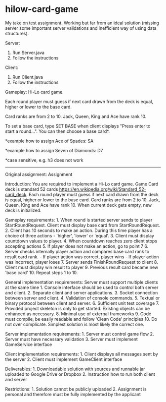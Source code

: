 # hilow-card-game
My take on test assignment. Working but far from an ideal solution (missing server some important server validations and inefficient way of using data structures).

Server:
1. Run Server.java
2. Follow the instructions

Client:
1. Run Client.java
2. Follow the instructions

Gameplay:
Hi-Lo card game.

Each round player must guess if next card drawn from the deck is equal, higher or lower to the base card.

Card ranks are from 2 to 10. Jack, Queen, King and Ace have rank 10. 

To set a base card, type SET BASE when client displays "Press enter to start a round...". You can then choose a base card*. 

*example how to assign Ace of Spades: SA

*example how to assign Seven of Diamonds: D7

*case sensitive, e.g. h3 does not work


---

Original assignment:
Assignment

Introduction: You are required to implement a Hi-Lo card game. Game Card deck is standard 52 cards https://en.wikipedia.org/wiki/Standard_52-card_deck. Each round player must guess if next card drawn from the deck is equal, higher or lower to the base card. Card ranks are from 2 to 10. Jack, Queen, King and Ace have rank 10. When current deck gets empty, new deck is initialized.

Gameplay requirements: 1. When round is started server sends to player StartRoundRequest. Client must display base card from StartRoundRequest. 2. Client has 10 seconds to make an action. During this time player has a choice of three actions - 'higher', 'lower' or 'equal'.
3. Client must display countdown values to player. 4. When countdown reaches zero client stops accepting actions 5. If player does not make an action, go to point 7 6. Server checks internally player action and compares base card rank to result card rank. - If player action was correct, player wins - If player action was incorrect, player loses 7. Server sends FinishRoundRequest to client 8. Client must display win result to player 9. Previous result card became new 'base card' 10. Repeat steps 1 to 10.

General implementation requirements: Server must support multiple clients at the same time 1. Console interface should be used to control both server and client. 2. Separate client and server applications. 3. Socket connection between server and client. 4. Validation of console commands. 5. Textual or binary protocol between client and server. 6. Sufficient unit test coverage 7. Provided project skeleton is only to get started. Existing objects can be enhanced as necessary. 8. Minimal use of external frameworks 9. Code must compile, be easily readable and follow 'Clean Code' principles 10. Do not over complicate. Simplest solution is most likely the correct one.

Server implementation requirements: 1. Server must control game flow 2. Server must have necessary validation 3. Server must implement GameService interface

Client implementation requirements: 1. Client displays all messages sent by the server 
2. Client must implement GameClient interface

Deliverables: 1. Downloadable solution with sources and runnable jar uploaded to Google Drive or Dropbox 2. Instruction how to run both client and server

Restrictions: 1. Solution cannot be publicly uploaded 2. Assignment is personal and therefore must be fully implemented by the applicant
